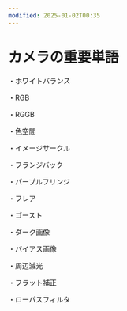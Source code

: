 ```yaml
---
modified: 2025-01-02T00:35
---
```

# カメラの重要単語

・ホワイトバランス

・RGB

・RGGB

・色空間

・イメージサークル

・フランジバック

・パープルフリンジ

・フレア

・ゴースト

・ダーク画像

・バイアス画像

・周辺減光

・フラット補正

・ローパスフィルタ